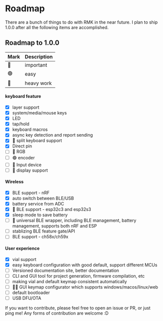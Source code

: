 # Roadmap

There are a bunch of things to do with RMK in the near future. I plan to ship 1.0.0 after all the following items are accomplished.

## Roadmap to 1.0.0

| Mark | Description |
| ---- | ----------- |
|  🔴  | important   |
|  🟢  | easy        |
|  🔵  | heavy work  |


#### keyboard feature
  - [x] layer support
  - [x] system/media/mouse keys
  - [x] LED
  - [x] tap/hold
  - [x] keyboard macros
  - [x] async key detection and report sending
  - [x] 🔵 split keyboard support
  - [x] Direct pin
  - [ ] 🔴 RGB
  - [ ] 🟢 encoder
  - [ ] 🔵 Input device
  - [ ] 🔵 display support

#### Wireless
  - [x] BLE support - nRF
  - [x] auto switch between BLE/USB
  - [x] battery service from ADC
  - [x] 🔴 BLE support - esp32c3 and esp32s3
  - [x] sleep mode to save battery
  - [ ] 🔵 universal BLE wrapper, including BLE management, battery management, supports both nRF and ESP
  - [ ] stablizing BLE feature gate/API
  - [ ] BLE support - ch58x/ch59x

#### User experience
  - [x] vial support
  - [x] easy keyboard configuration with good default, support different MCUs
  - [ ] Versioned documentation site, better documentation
  - [ ] CLI and GUI tool for project generation, firmware compilation, etc
  - [ ] making vial and default keymap consistent automatically
  - [ ] 🔴🔵 GUI keymap configurator which supports windows/macos/linux/web
  - [ ] default bootloader
  - [ ] USB DFU/OTA

If you want to contribute, please feel free to open an issue or PR, or just ping me! Any forms of contribution are welcome :D
